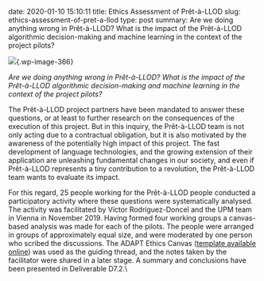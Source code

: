 date: 2020-01-10 15:10:11
title: Ethics Assessment of Prêt-à-LLOD
slug: ethics-assessment-of-pret-a-llod
type: post
summary:  Are we doing anything wrong in Prêt-à-LLOD? What is the impact of the Prêt-à-LLOD algorithmic decision-making and machine learning in the context of the project pilots?

![](https://www.pret-a-llod.eu/wp-content/uploads/2020/01/Ethics-workshop.png){.wp-image-366}

*Are we doing anything wrong in Prêt-à-LLOD?* *What is the impact of the
Prêt-à-LLOD algorithmic decision-making and machine learning in the
context of the project pilots?*

The Prêt-à-LLOD project partners have been mandated to answer these
questions, or at least to further research on the consequences of the
execution of this project. But in this inquiry, the Prêt-à-LLOD team is
not only acting due to a contractual obligation, but it is also
motivated by the awareness of the potentially high impact of this
project. The fast development of language technologies, and the growing
extension of their application are unleashing fundamental changes in our
society, and even if Prêt-à-LLOD represents a tiny contribution to a
revolution, the Prêt-à-LLOD team wants to evaluate its impact.

For this regard, 25 people working for the Prêt-à-LLOD people conducted
a participatory activity where these questions were systematically
analysed. The activity was facilitated by Víctor Rodríguez-Doncel and
the UPM team in Vienna in November 2019. Having formed four working
groups a canvas-based analysis was made for each of the pilots. The
people were arranged in groups of approximately equal size, and were
moderated by one person who scribed the discussions. The ADAPT Ethics
Canvas ([template available
online](https://ethicscanvas.org/canvas/index.php)) was used as the
guiding thread, and the notes taken by the facilitator were shared in a
later stage. A summary and conclusions have been presented in
Deliverable D7.2.\
